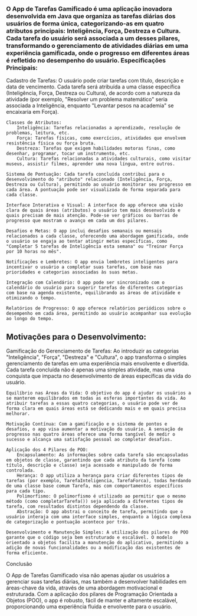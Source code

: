 <h3>O App de Tarefas Gamificado é uma aplicação inovadora desenvolvida em Java que organiza as tarefas diárias dos usuários de forma única, categorizando-as em quatro atributos principais: Inteligência, Força, Destreza e Cultura. Cada tarefa do usuário será associada a um desses pilares, transformando o gerenciamento de atividades diárias em uma experiência gamificada, onde o progresso em diferentes áreas é refletido no desempenho do usuário.
Especificações Principais:</h3>
<p>
    Cadastro de Tarefas: O usuário pode criar tarefas com título, descrição e data de vencimento. Cada tarefa será atribuída a uma classe específica (Inteligência, Força, Destreza ou Cultura), de acordo com a natureza da atividade (por exemplo, "Resolver um problema matemático" seria associada a Inteligência, enquanto "Levantar pesos na academia" se encaixaria em Força).

    Classes de Atributos:
        Inteligência: Tarefas relacionadas a aprendizado, resolução de problemas, leitura, etc.
        Força: Tarefas físicas, como exercícios, atividades que envolvem resistência física ou força bruta.
        Destreza: Tarefas que exigem habilidades motoras finas, como desenhar, programar, tocar um instrumento, etc.
        Cultura: Tarefas relacionadas a atividades culturais, como visitar museus, assistir filmes, aprender uma nova língua, entre outros.

    Sistema de Pontuação: Cada tarefa concluída contribui para o desenvolvimento do "atributo" relacionado (Inteligência, Força, Destreza ou Cultura), permitindo ao usuário monitorar seu progresso em cada área. A pontuação pode ser visualizada de forma separada para cada classe.

    Interface Interativa e Visual: A interface do app oferece uma visão clara de quais áreas (atributos) o usuário tem mais desenvolvido e quais precisam de mais atenção. Pode-se ver gráficos ou barras de progresso que mostram o avanço em cada um dos pilares.

    Desafios e Metas: O app inclui desafios semanais ou mensais relacionados a cada classe, oferecendo uma abordagem gamificada, onde o usuário se engaja ao tentar atingir metas específicas, como "Completar 5 tarefas de Inteligência esta semana" ou "Treinar Força por 10 horas no mês".

    Notificações e Lembretes: O app envia lembretes inteligentes para incentivar o usuário a completar suas tarefas, com base nas prioridades e categorias associadas às suas metas.

    Integração com Calendário: O app pode ser sincronizado com o calendário do usuário para sugerir tarefas de diferentes categorias com base na agenda existente, equilibrando as áreas de atividade e otimizando o tempo.

    Relatórios de Progresso: O app oferece relatórios periódicos sobre o desempenho em cada área, permitindo ao usuário acompanhar sua evolução ao longo do tempo.
</p>
<h2>Motivações para o Desenvolvimento:</h2>
<p>
    Gamificação do Gerenciamento de Tarefas: Ao introduzir as categorias "Inteligência", "Força", "Destreza" e "Cultura", o app transforma o simples gerenciamento de tarefas em uma experiência mais envolvente e divertida. Cada tarefa concluída não é apenas uma simples atividade, mas uma conquista que impacta no desenvolvimento de áreas específicas da vida do usuário.

    Equilíbrio nas Áreas da Vida: O objetivo do app é ajudar os usuários a se manterem equilibrados em todas as esferas importantes da vida. Ao atribuir tarefas a essas quatro categorias, o usuário pode ver de forma clara em quais áreas está se dedicando mais e em quais precisa melhorar.

    Motivação Contínua: Com a gamificação e o sistema de pontos e desafios, o app visa aumentar a motivação do usuário. A sensação de progresso nas quatro áreas oferece uma forma tangível de medir o sucesso e alcança uma satisfação pessoal ao completar desafios.

    Aplicação dos 4 Pilares de POO:
        Encapsulamento: As informações sobre cada tarefa são encapsuladas em objetos de classe, garantindo que cada atributo da tarefa (como título, descrição e classe) seja acessado e manipulado de forma controlada.
        Herança: O app utiliza a herança para criar diferentes tipos de tarefas (por exemplo, TarefaInteligencia, TarefaForca), todas herdando de uma classe base comum Tarefa, mas com comportamentos específicos para cada tipo.
        Polimorfismo: O polimorfismo é utilizado ao permitir que o mesmo método (como completarTarefa()) seja aplicado a diferentes tipos de tarefa, com resultados distintos dependendo da classe.
        Abstração: O app abstrai o conceito de tarefa, permitindo que o usuário interaja com uma interface simples, enquanto a lógica complexa de categorização e pontuação acontece por trás.

    Desenvolvimento e Manutenção Simples: A utilização dos pilares de POO garante que o código seja bem estruturado e escalável. O modelo orientado a objetos facilita a manutenção do aplicativo, permitindo a adição de novas funcionalidades ou a modificação das existentes de forma eficiente.
</p>
Conclusão

O App de Tarefas Gamificado visa não apenas ajudar os usuários a gerenciar suas tarefas diárias, mas também a desenvolver habilidades em áreas-chave da vida, através de uma abordagem motivacional e estruturada. Com a aplicação dos pilares de Programação Orientada a Objetos (POO), o app é robusto, fácil de manter e altamente escalável, proporcionando uma experiência fluida e envolvente para o usuário.</p>

